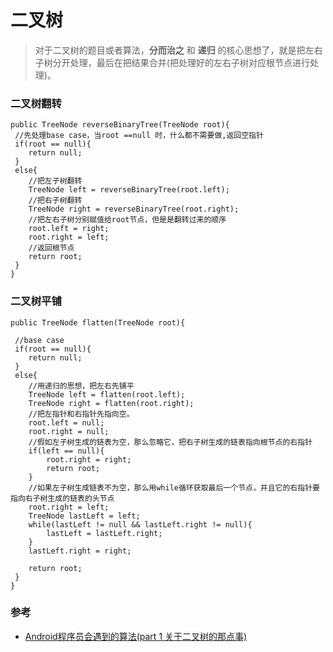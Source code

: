 # 二叉树

> 对于二叉树的题目或者算法，**分而治之** 和 **递归** 的核心思想了，就是把左右子树分开处理，最后在把结果合并(把处理好的左右子树对应根节点进行处理)。

### 二叉树翻转

	public TreeNode reverseBinaryTree(TreeNode root){
     //先处理base case，当root ==null 时，什么都不需要做,返回空指针
     if(root == null){
        return null;
     }
     else{
        //把左子树翻转
        TreeNode left = reverseBinaryTree(root.left);
        //把右子树翻转
        TreeNode right = reverseBinaryTree(root.right);
        //把左右子树分别赋值给root节点，但是是翻转过来的顺序
        root.left = right;
        root.right = left;
        //返回根节点
        return root;
     }
	}

### 二叉树平铺

	public TreeNode flatten(TreeNode root){  
    
     //base case
     if(root == null){
        return null;
     }
     else{
        //用递归的思想，把左右先铺平
        TreeNode left = flatten(root.left);
        TreeNode right = flatten(root.right);
        //把左指针和右指针先指向空。
        root.left = null;
        root.right = null;
        //假如左子树生成的链表为空，那么忽略它，把右子树生成的链表指向根节点的右指针
        if(left == null){
            root.right = right;
            return root;
        }
        //如果左子树生成链表不为空，那么用while循环获取最后一个节点，并且它的右指针要指向右子树生成的链表的头节点
        root.right = left;
        TreeNode lastLeft = left;
        while(lastLeft != null && lastLeft.right != null){
            lastLeft = lastLeft.right;
        }
        lastLeft.right = right;
        
        return root;
   	 }
	}

### 参考
* [Android程序员会遇到的算法(part 1 关于二叉树的那点事)](https://www.jianshu.com/p/6f179f37ad79)